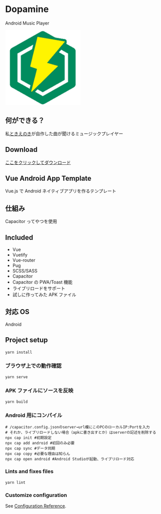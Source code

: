 # Dopamine

Android Music Player

<img width="240" src="./public/logo.png">

## 何ができる？

私[ときえのき](https://enoki.xyz)が自作した曲が聞けるミュージックプレイヤー

## Download

[ここをクリックしてダウンロード](https://raw.githubusercontent.com/jikantoki/dopamine/refs/heads/master/dopamine.apk)

## Vue Android App Template

Vue.js で Android ネイティブアプリを作るテンプレート

## 仕組み

Capacitor ってやつを使用

## Included

- Vue
- Vuetify
- Vue-router
- Pug
- SCSS/SASS
- Capacitor
- Capacitor の PWA/Toast 機能
- ライブリロードをサポート
- 試しに作ってみた APK ファイル

## 対応 OS

Android

## Project setup

```shell
yarn install
```

### ブラウザ上での動作確認

```shell
yarn serve
```

### APK ファイルにソースを反映

```shell
yarn build
```

### Android 用にコンパイル

```shell
# /capacitor.config.jsonのserver→url欄にこのPCのローカルIP:Portを入力
# それか、ライブリロードしない場合（apkに書き出すとか）はserverの記述を削除する
npx cap init #初期設定
npx cap add android #初回のみ必要
npx cap sync #データ同期
npx cap copy #必要な理由は知らん
npx cap open android #Android Studioが起動、ライブリロード対応
```

### Lints and fixes files

```shell
yarn lint
```

### Customize configuration

See [Configuration Reference](https://cli.vuejs.org/config/).

